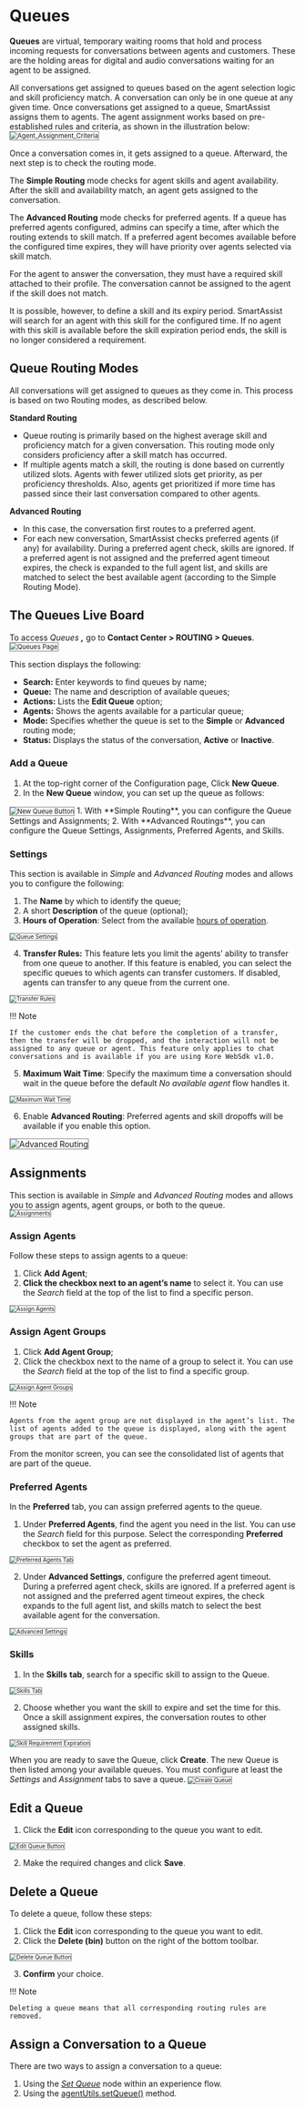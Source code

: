 # Queues

**Queues** are virtual, temporary waiting rooms that hold and process incoming requests for conversations between agents and customers. These are the holding areas for digital and audio conversations waiting for an agent to be assigned. 

All conversations get assigned to queues based on the agent selection logic and skill proficiency match. A conversation can only be in one queue at any given time. Once conversations get assigned to a queue, SmartAssist assigns them to agents. The agent assignment works based on pre-established rules and criteria, as shown in the illustration below:
<img src="../images/agent-assignment-criteria.png" alt="Agent_Assignment_Criteria" title="Agent_Assignment_Criteria" style="border: 1px solid gray; zoom:80%;">

Once a conversation comes in, it gets assigned to a queue. Afterward, the next step is to check the routing mode. 

The **Simple Routing** mode checks for agent skills and agent availability. After the skill and availability match, an agent gets assigned to the conversation.

The **Advanced Routing** mode checks for preferred agents. If a queue has preferred agents configured, admins can specify a time, after which the routing extends to skill match. If a preferred agent becomes available before the configured time expires, they will have priority over agents selected via skill match.

For the agent to answer the conversation, they must have a required skill attached to their profile. The conversation cannot be assigned to the agent if the skill does not match.

It is possible, however, to define a skill and its expiry period. SmartAssist will search for an agent with this skill for the configured time. If no agent with this skill is available before the skill expiration period ends, the skill is no longer considered a requirement.

## Queue Routing Modes

All conversations will get assigned to queues as they come in. This process is based on two Routing modes, as described below.

**Standard Routing**

* Queue routing is primarily based on the highest average skill and proficiency match for a given conversation. This routing mode only considers proficiency after a skill match has occurred.
* If multiple agents match a skill, the routing is done based on currently utilized slots. Agents with fewer utilized slots get priority, as per proficiency thresholds. Also, agents get prioritized if more time has passed since their last conversation compared to other agents.

**Advanced Routing** 

* In this case, the conversation first routes to a preferred agent.
* For each new conversation, SmartAssist checks preferred agents (if any) for availability. During a preferred agent check, skills are ignored. If a preferred agent is not assigned and the preferred agent timeout expires, the check is expanded to the full agent list, and skills are matched to select the best available agent (according to the Simple Routing Mode).

## The Queues Live Board

To access _Queues **,**_ go to **Contact Center > ROUTING > Queues**.
<img src="../images/queues-page.png" alt="Queues Page" title="Queues Page" style="border: 1px solid gray; zoom:80%;">

This section displays the following:

* **Search:** Enter keywords to find queues by name;
* **Queue:** The name and description of available queues;
* **Actions:** Lists the **Edit Queue** option;
* **Agents:** Shows the agents available for a particular queue;
* **Mode:** Specifies whether the queue is set to the **Simple** or **Advanced** routing mode;
* **Status:** Displays the status of the conversation, **Active** or **Inactive**.

### Add a Queue

1. At the top-right corner of the Configuration page, Click **New Queue**.
2. In the **New Queue** window, you can set up the queue as follows:
<img src="../images/new-queue-button.png" alt="New Queue Button" title="New Queue Button" style="border: 1px solid gray; zoom:80%;">
    1. With **Simple Routing**, you can configure the Queue Settings and Assignments;  
    2. With **Advanced Routings**, you can configure the Queue Settings, Assignments, Preferred Agents, and Skills.

### Settings

This section is available in _Simple_ and _Advanced Routing_ modes and allows you to configure the following:

1. The **Name** by which to identify the queue;
2. A short **Description** of the queue (optional);
3. **Hours of Operation**: Select from the available [hours of operation](https://docs.kore.ai/smartassist/settings/hours-of-operation-2/).
<img src="../images/queue-settings.png" alt="Queue Settings" title="Queue Settings" style="border: 1px solid gray; zoom:70%;">

4. **Transfer Rules:** This feature lets you limit the agents’ ability to transfer from one queue to another. If this feature is enabled, you can select the specific queues to which agents can transfer customers. If disabled, agents can transfer to any queue from the current one.
<img src="../images/transfer-rules.png" alt="Transfer Rules" title="Transfer Rules" style="border: 1px solid gray; zoom:70%;">

!!! Note

    If the customer ends the chat before the completion of a transfer, then the transfer will be dropped, and the interaction will not be assigned to any queue or agent. This feature only applies to chat conversations and is available if you are using Kore WebSdk v1.0.

5. **Maximum Wait Time**: Specify the maximum time a conversation should wait in the queue before the default _No available agent_ flow handles it.
<img src="../images/maximum-wait-time.png" alt="Maximum Wait Time" title="Maximum Wait Time" style="border: 1px solid gray; zoom:70%;">

6. Enable **Advanced Routing**: Preferred agents and skill dropoffs will be available if you enable this option.
<img src="../images/advanced-routing.png" alt="Advanced Routing" title="Advanced Routing" style="border: 1px solid gray; zoom:100%;">

## Assignments

This section is available in _Simple_ and _Advanced Routing_ modes and allows you to assign agents, agent groups, or both to the queue.  
<img src="../images/assignments.png" alt="Assignments" title="Assignments" style="border: 1px solid gray; zoom:70%;">

### Assign Agents

Follow these steps to assign agents to a queue: 

1. Click **Add Agent**;
2. **Click the checkbox next to an agent’s name** to select it. You can use the _Search_ field at the top of the list to find a specific person.  
<img src="../images/assign-agents.gif" alt="Assign Agents" title="Assign Agents" style="border: 1px solid gray; zoom:70%;">

### Assign Agent Groups

1. Click **Add Agent Group**;
2. Click the checkbox next to the name of a group to select it. You can use the _Search_ field at the top of the list to find a specific group.
<img src="../images/assign-agent-groups.png" alt="Assign Agent Groups" title="Assign Agent Groups" style="border: 1px solid gray; zoom:70%;">

!!! Note

    Agents from the agent group are not displayed in the agent’s list. The list of agents added to the queue is displayed, along with the agent groups that are part of the queue.

From the monitor screen, you can see the consolidated list of agents that are part of the queue.

### Preferred Agents

In the **Preferred** tab, you can assign preferred agents to the queue.

1. Under **Preferred Agents**, find the agent you need in the list. You can use the _Search_ field for this purpose. Select the corresponding **Preferred** checkbox to set the agent as preferred.  
<img src="../images/preferred-agents.png" alt="Preferred Agents Tab" title="Preferred Agents Tab" style="border: 1px solid gray; zoom:70%;">

2. Under **Advanced Settings**, configure the preferred agent timeout. During a preferred agent check, skills are ignored. If a preferred agent is not assigned and the preferred agent timeout expires, the check expands to the full agent list, and skills match to select the best available agent for the conversation.  
<img src="../images/advanced-settings.png" alt="Advanced Settings" title="Advanced Settings" style="border: 1px solid gray; zoom:70%;">

### Skills

1. In the **Skills** **tab**, search for a specific skill to assign to the Queue.
<img src="../images/skills.png" alt="Skills Tab" title="Skills Tab" style="border: 1px solid gray; zoom:70%;">

2. Choose whether you want the skill to expire and set the time for this. Once a skill assignment expires, the conversation routes to other assigned skills.
<img src="../images/skill-requirement-expiration.png" alt="Skill Requirement Expiration" title="Skill Requirement Expiration" style="border: 1px solid gray; zoom:70%;">

When you are ready to save the Queue, click **Create**. The new Queue is then listed among your available queues. You must configure at least the _Settings_ and _Assignment_ tabs to save a queue.
<img src="../images/create-queue.png" alt="Create Queue" title="Create Queue" style="border: 1px solid gray; zoom:70%;">

## **Edit a Queue**

1. Click the **Edit** icon corresponding to the queue you want to edit.
<img src="../images/edit-queue-button.png" alt="Edit Queue Button" title="Edit Queue Button" style="border: 1px solid gray; zoom:70%;">

2. Make the required changes and click **Save**.

## Delete a Queue

To delete a queue, follow these steps:

1. Click the **Edit** icon corresponding to the queue you want to edit.
2. Click the **Delete (bin)** button on the right of the bottom toolbar.
<img src="../images/delete-queue-button.png" alt="Delete Queue Button" title="Delete Queue Button" style="border: 1px solid gray; zoom:70%;">

3. **Confirm** your choice.

!!! Note

    Deleting a queue means that all corresponding routing rules are removed.

## Assign a Conversation to a Queue

There are two ways to assign a conversation to a queue:

1. Using the _[Set Queue](https://docs.kore.ai/smartassist/experience-flows/set-queue/)_ node within an experience flow.
2. Using the [agentUtils.setQueue()](https://docs.kore.ai/smartassist/utils/script-nodes-call-flows-agent-utils/#Set_Queue) method.